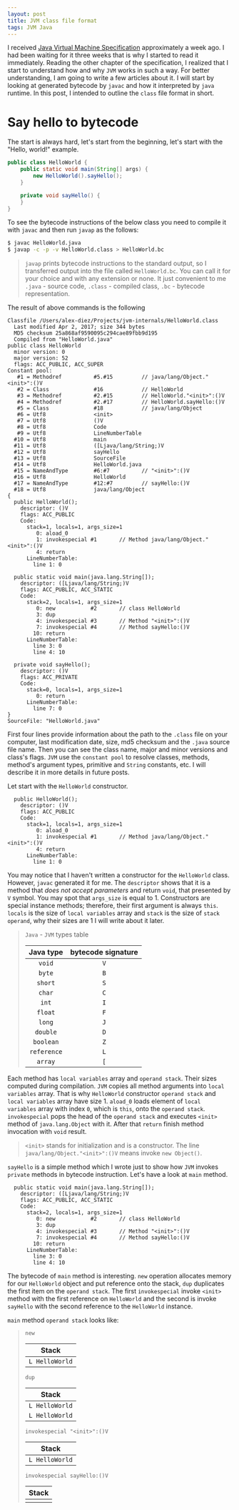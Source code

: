 ```yaml
---
layout: post
title: JVM class file format
tags: JVM Java
---
```


I received [Java Virtual Machine Specification](https://www.amazon.com/gp/product/013390590X/ref=oh_aui_detailpage_o00_s00?ie=UTF8&psc=1) approximately a week ago. I had been waiting for it three weeks that is why I started to read it immediately. Reading the other chapter of the specification, I realized that I start to understand how and why `JVM` works in such a way. For better understanding, I am going to write a few articles about it. I will start by looking at generated bytecode by `javac` and how it interpreted by `java` runtime. In this post, I intended to outline the `class` file format in short.

# Say hello to bytecode

The start is always hard, let's start from the beginning, let's start with the "Hello, world!" example.

```java
public class HelloWorld {
    public static void main(String[] args) {
        new HelloWorld().sayHello();
    }

    private void sayHello() {
    }
}
```

To see the bytecode instructions of the below class you need to compile it with `javac` and then run `javap` as the follows:

```sh
$ javac HelloWorld.java
$ javap -c -p -v HelloWorld.class > HelloWorld.bc
```

> `javap` prints bytecode instructions to the standard output, so I transferred output into the file called `HelloWorld.bc`. You can call it for your choice and with any extension or none. It just convenient to me `.java` - source code, `.class` - compiled class, `.bc` - bytecode representation.

The result of above commands is the following

```
Classfile /Users/alex-diez/Projects/jvm-internals/HelloWorld.class
  Last modified Apr 2, 2017; size 344 bytes
  MD5 checksum 25a868af9590095c294cae89fbb9d195
  Compiled from "HelloWorld.java"
public class HelloWorld
  minor version: 0
  major version: 52
  flags: ACC_PUBLIC, ACC_SUPER
Constant pool:
   #1 = Methodref          #5.#15         // java/lang/Object."<init>":()V
   #2 = Class              #16            // HelloWorld
   #3 = Methodref          #2.#15         // HelloWorld."<init>":()V
   #4 = Methodref          #2.#17         // HelloWorld.sayHello:()V
   #5 = Class              #18            // java/lang/Object
   #6 = Utf8               <init>
   #7 = Utf8               ()V
   #8 = Utf8               Code
   #9 = Utf8               LineNumberTable
  #10 = Utf8               main
  #11 = Utf8               ([Ljava/lang/String;)V
  #12 = Utf8               sayHello
  #13 = Utf8               SourceFile
  #14 = Utf8               HelloWorld.java
  #15 = NameAndType        #6:#7          // "<init>":()V
  #16 = Utf8               HelloWorld
  #17 = NameAndType        #12:#7         // sayHello:()V
  #18 = Utf8               java/lang/Object
{
  public HelloWorld();
    descriptor: ()V
    flags: ACC_PUBLIC
    Code:
      stack=1, locals=1, args_size=1
         0: aload_0
         1: invokespecial #1       // Method java/lang/Object."<init>":()V
         4: return
      LineNumberTable:
        line 1: 0

  public static void main(java.lang.String[]);
    descriptor: ([Ljava/lang/String;)V
    flags: ACC_PUBLIC, ACC_STATIC
    Code:
      stack=2, locals=1, args_size=1
         0: new           #2       // class HelloWorld
         3: dup
         4: invokespecial #3       // Method "<init>":()V
         7: invokespecial #4       // Method sayHello:()V
        10: return
      LineNumberTable:
        line 3: 0
        line 4: 10

  private void sayHello();
    descriptor: ()V
    flags: ACC_PRIVATE
    Code:
      stack=0, locals=1, args_size=1
         0: return
      LineNumberTable:
        line 7: 0
}
SourceFile: "HelloWorld.java"
```

First four lines provide information about the path to the `.class` file on your computer, last modification date, size, md5 checksum and the `.java` source file name. Then you can see the class name, major and minor versions and class's flags. `JVM` use the `constant pool` to resolve classes, methods, method's argument types, primitive and `String` constants, etc. I will describe it in more details in future posts.

Let start with the `HelloWorld` constructor.

```
  public HelloWorld();
    descriptor: ()V
    flags: ACC_PUBLIC
    Code:
      stack=1, locals=1, args_size=1
         0: aload_0
         1: invokespecial #1       // Method java/lang/Object."<init>":()V
         4: return
      LineNumberTable:
        line 1: 0
```

You may notice that I haven't written a constructor for the `HelloWorld` class. However, `javac` generated it for me. The `descriptor` shows that it is a method that _does not accept parameters_ and return `void`, that presented by `V` symbol. You may spot that `args_size` is equal to 1. Constructors are special instance methods; therefore, their first argument is always `this`. `locals` is the size of `local variables` array and `stack` is the size of `stack operand`, why their sizes are 1 I will write about it later.

> `Java` - `JVM` types table
>
> |  Java type  |  bytecode signature  |
> |:-:|:-:|
> | `void` | `V` |
> | `byte` | `B` |
> | `short` | `S` |
> | `char` | `C` |
> | `int` | `I` |
> | `float` | `F` |
> | `long` | `J` |
> | `double` | `D` |
> | `boolean` | `Z` |
> | `reference` | `L` |
> | `array` | `[` |

Each method has `local variables` array and `operand stack`. Their sizes computed during compilation. `JVM` copies all method arguments into `local variables` array. That is why `HelloWorld` constructor `operand stack` and `local variables` array have size 1. `aload_0` loads element of `local variables` array with index `0`, which is `this`, onto the `operand stack`. `invokespecial` pops the head of the `operand stack` and executes `<init>` method of `java.lang.Object` with it. After that `return` finish method invocation with `void` result.

> `<init>` stands for initialization and is a constructor. The line `java/lang/Object."<init>":()V` means invoke `new Object()`.

`sayHello` is a simple method which I wrote just to show how `JVM` invokes `private` methods in bytecode instruction. Let's have a look at `main` method.

```
  public static void main(java.lang.String[]);
    descriptor: ([Ljava/lang/String;)V
    flags: ACC_PUBLIC, ACC_STATIC
    Code:
      stack=2, locals=1, args_size=1
         0: new           #2       // class HelloWorld
         3: dup
         4: invokespecial #3       // Method "<init>":()V
         7: invokespecial #4       // Method sayHello:()V
        10: return
      LineNumberTable:
        line 3: 0
        line 4: 10
```

The bytecode of `main` method is interesting. `new` operation allocates memory for our `HelloWorld` object and put reference onto the stack, `dup` duplicates the first item on the `operand stack`. The first `invokespecial` invoke `<init>` method with the first reference on `HelloWorld` and the second is invoke `sayHello` with the second reference to the `HelloWorld` instance.

`main` method `operand stack` looks like:

> `new`
>
>| Stack |
>|:-:|
>| `L HelloWorld` |
>
> `dup`
>
>| Stack |
>|:-:|
>| `L HelloWorld` |
>| `L HelloWorld` |
>
> `invokespecial "<init>":()V`
>
>| Stack |
>|:-:|
>| `L HelloWorld` |
>
> `invokespecial sayHello:()V`
>
>| Stack |
>|:-:|
>| |
